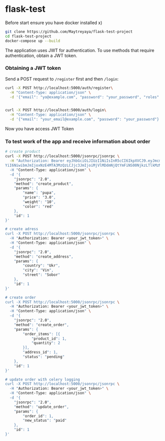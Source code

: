 # flask-test

Before start ensure you have docker installed x)
~~~ sh
git clone https://github.com/Maytreyaya/flask-test-project
cd flask-test-project
docker-compose up --build

~~~
The application uses JWT for authentication. To use methods that require authentication, obtain a JWT token.

### Obtaining a JWT token

Send a POST request to `/register` first and then `/login`:

```sh
curl -X POST http://localhost:5000/auth/register\
  -H "Content-Type: application/json" \
  -d '{"email": "yo@example.com", "password": "your_password", "roles": "admin"}'


curl -X POST http://localhost:5000/auth/login\
  -H "Content-Type: application/json" \
  -d '{"email": "your_email@example.com", "password": "your_password"}'

```
Now you have access JWT Token
### To test work of the app and receive information about order

``` sh
# create product
curl -X POST http://localhost:5000/jsonrpc/jsonrpc \
  -H "Authorization: Bearer eyJhbGciOiJIUzI1NiIsInR5cCI6IkpXVCJ9.eyJmcmVzaCI6ZmFsc2UsImlhdCI6MTcxODEwNzM0MywianRpIjoiNTMxNWFlMjktMTk1YS00NDQ3LWFhYzEtZTEyNDEwZDFhN2ZhIiwidHlwZSI6ImFjY2VzcyIsInN1
YiI6NiwibmJmIjoxNzE4MTA3MzQzLCJjc3JmIjoiMjVlMDdmNjQtYmFiNS00NjkzLTlkMzMtMGIzNzZhMWY1NmY2IiwiZXhwIjoxNzE4MTEwOTQzfQ.39rdHQdjNa47zLryvq8jJEtuI4pLWCdQpd78JKO_eQ8""\
  -H "Content-Type: application/json" \
  -d '{
    "jsonrpc": "2.0",
    "method": "create_product",
    "params": {
        "name": "pupa",
        "price": "3.0",
        "weight": "10",
        "color": "red"
    },
    "id": 1
}'

# create adress
curl -X POST http://localhost:5000/jsonrpc/jsonrpc \
  -H "Authorization: Bearer <your_jwt_token>" \
  -H "Content-Type: application/json" \
  -d '{
    "jsonrpc": "2.0",
    "method": "create_address",
    "params": {
        "country": "Ukr",
        "city": "Vin",
        "street": "Sobor"
    },
    "id": 1
}'

# create order
curl -X POST http://localhost:5000/jsonrpc/jsonrpc \
  -H "Authorization: Bearer <your_jwt_token>" \
  -H "Content-Type: application/json" \
  -d '{
    "jsonrpc": "2.0",
    "method": "create_order",
    "params": {
        "order_items": [{
            "product_id": 1,
            "quantity": 2
        }],
        "address_id": 1,
        "status": "pending"
    },
    "id": 1
}'

# update order with celery logging
curl -X POST http://localhost:5000/jsonrpc/jsonrpc \
  -H "Authorization: Bearer <your_jwt_token>" \
  -H "Content-Type: application/json" \
  -d '{
    "jsonrpc": "2.0",
    "method": "update_order",
    "params": {
        "order_id": 1,
        "new_status": "paid"
    },
    "id": 1
}'

```